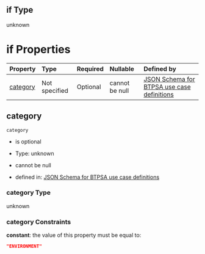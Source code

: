 ## if Type

unknown

# if Properties

| Property              | Type          | Required | Nullable       | Defined by                                                                                                                                                                                    |
| :-------------------- | :------------ | :------- | :------------- | :-------------------------------------------------------------------------------------------------------------------------------------------------------------------------------------------- |
| [category](#category) | Not specified | Optional | cannot be null | [JSON Schema for BTPSA use case definitions](btpsa-usecase-properties-services-items-allof-3-if-properties-category.md "undefined#/properties/services/items/allOf/3/if/properties/category") |

## category



`category`

*   is optional

*   Type: unknown

*   cannot be null

*   defined in: [JSON Schema for BTPSA use case definitions](btpsa-usecase-properties-services-items-allof-3-if-properties-category.md "undefined#/properties/services/items/allOf/3/if/properties/category")

### category Type

unknown

### category Constraints

**constant**: the value of this property must be equal to:

```json
"ENVIRONMENT"
```
